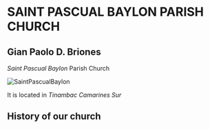 # SAINT PASCUAL BAYLON PARISH CHURCH

## Gian Paolo D. Briones

*Saint Pascual Baylon* Parish Church

![SaintPascualBaylon](https://scontent.fdvo2-2.fna.fbcdn.net/v/t1.6435-9/174423900_104789548415151_4710402936283341855_n.jpg?_nc_cat=105&ccb=1-7&_nc_sid=300f58&_nc_ohc=OULpXlYeuSYAX_Rbrxe&_nc_ht=scontent.fdvo2-2.fna&oh=00_AfC0crLR8_MMRsPSOZtnCYtTLrMjKipirKAmfIsZjc9ZPA&oe=65963A4F)

It is located in *Tinambac Camarines Sur*

## History of our church
